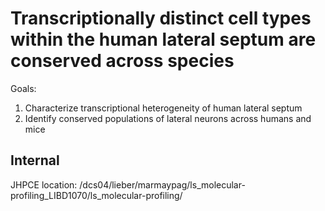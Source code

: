 # Transcriptionally distinct cell types within the human lateral septum are conserved across species
Goals:
1. Characterize transcriptional heterogeneity of human lateral septum
2. Identify conserved populations of lateral neurons across humans and mice

## Internal
JHPCE location: /dcs04/lieber/marmaypag/ls_molecular-profiling_LIBD1070/ls_molecular-profiling/
